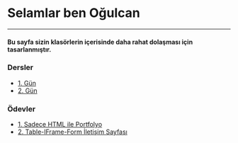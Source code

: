 <h1> Selamlar ben Oğulcan </h1>
<hr/>
<h4> Bu sayfa sizin klasörlerin içerisinde daha rahat dolaşması için tasarlanmıştır. </h4>
<h3>Dersler </h3>
<ul>
    <li> <a href="./Dersler/1_om_06_03_2023"> 1. Gün </a> </li>
    <li> <a href="./Dersler/2_om_08_03_2023"> 2. Gün </a> </li>
</ul>
<h3>Ödevler </h3>
<ul>
    <li> <a href="./Odevler/1_html_portfolio"> 1. Sadece HTML ile Portfolyo </a> </li>
    <li> <a href="./Odevler/1_html_portfolio"> 2. Table-IFrame-Form İletişim Sayfası </a> </li>
</ul>
